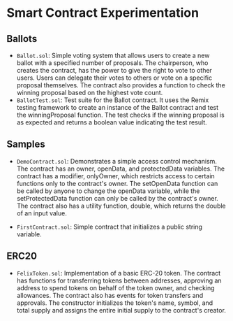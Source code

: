 # Smart Contract Experimentation

## Ballots

- `Ballot.sol`: Simple voting system that allows users to create a new ballot with a specified number of proposals. The chairperson, who creates the contract, has the power to give the right to vote to other users. Users can delegate their votes to others or vote on a specific proposal themselves. The contract also provides a function to check the winning proposal based on the highest vote count.
- `BallotTest.sol`: Test suite for the Ballot contract. It uses the Remix testing framework to create an instance of the Ballot contract and test the winningProposal function. The test checks if the winning proposal is as expected and returns a boolean value indicating the test result.

## Samples

- `DemoContract.sol`: Demonstrates a simple access control mechanism. The contract has an owner, openData, and protectedData variables. The contract has a modifier, onlyOwner, which restricts access to certain functions only to the contract's owner. The setOpenData function can be called by anyone to change the openData variable, while the setProtectedData function can only be called by the contract's owner. The contract also has a utility function, double, which returns the double of an input value.

- `FirstContract.sol`: Simple contract that initializes a public string variable.

## ERC20

- `FelixToken.sol`: Implementation of a basic ERC-20 token. The contract has functions for transferring tokens between addresses, approving an address to spend tokens on behalf of the token owner, and checking allowances. The contract also has events for token transfers and approvals. The constructor initializes the token's name, symbol, and total supply and assigns the entire initial supply to the contract's creator.
